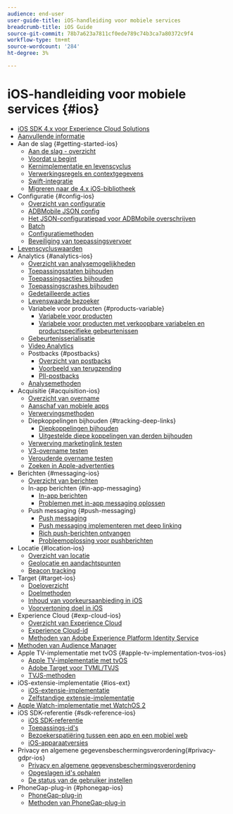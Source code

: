 ```yaml
---
audience: end-user
user-guide-title: iOS-handleiding voor mobiele services
breadcrumb-title: iOS Guide
source-git-commit: 78b7a623a7811cf0ede789c74b3ca7a80372c9f4
workflow-type: tm+mt
source-wordcount: '284'
ht-degree: 3%

---
```



# iOS-handleiding voor mobiele services {#ios}

+ [iOS SDK 4.x voor Experience Cloud Solutions](overview.md)
+ [Aanvullende informatie](rel-notes.md)
+ Aan de slag {#getting-started-ios}
   + [Aan de slag - overzicht](getting-started/getting-started.md)
   + [Voordat u begint](getting-started/requirements.md)
   + [Kernimplementatie en levenscyclus](getting-started/dev-qs.md)
   + [Verwerkingsregels en contextgegevens](getting-started/proc-rules.md)
   + [Swift-integratie](getting-started/swift-integration.md)
   + [Migreren naar de 4.x iOS-bibliotheek](getting-started/migration-v3.md)
+ Configuratie {#config-ios}
   + [Overzicht van configuratie](configuration/configuration.md)
   + [ADBMobile JSON config](configuration/json-config/json-config.md)
   + [Het JSON-configuratiepad voor ADBMobile overschrijven](configuration/json-config/json-config-remote.md)
   + [Batch](configuration/hit-batching.md)
   + [Configuratiemethoden](configuration/sdk-methods.md)
   + [Beveiliging van toepassingsvervoer](configuration/app-transport-security.md)
+ [Levenscycluswaarden](metrics.md)
+ Analytics {#analytics-ios}
   + [Overzicht van analysemogelijkheden](analytics-main/analytics-main.md)
   + [Toepassingsstaten bijhouden](analytics-main/states.md)
   + [Toepassingsacties bijhouden](analytics-main/actions.md)
   + [Toepassingscrashes bijhouden](analytics-main/crashes.md)
   + [Gedetailleerde acties](analytics-main/timed-actions.md)
   + [Levenswaarde bezoeker](analytics-main/lifetime-value.md)
   + Variabele voor producten {#products-variable}
      + [Variabele voor producten](analytics-main/products/products.md)
      + [Variabele voor producten met verkoopbare variabelen en productspecifieke gebeurtenissen](analytics-main/products/products-variable-evars-events.md)
   + [Gebeurtenisserialisatie](analytics-main/event-serialization.md)
   + [Video Analytics](analytics-main/video-qs.md)
   + Postbacks {#postbacks}
      + [Overzicht van postbacks](analytics-main/postback/postback.md)
      + [Voorbeeld van terugzending](analytics-main/postback/postback-example.md)
      + [PII-postbacks](analytics-main/postback/c-pii-postbacks.md)
   + [Analysemethoden](analytics-main/analytics-methods.md)
+ Acquisitie {#acquisition-ios}
   + [Overzicht van overname](acquisition-main/acquisition-main.md)
   + [Aanschaf van mobiele apps](acquisition-main/acquisition.md)
   + [Verwervingsmethoden](acquisition-main/c-acquisition-methods.md)
   + Diepkoppelingen bijhouden {#tracking-deep-links}
      + [Diepkoppelingen bijhouden](acquisition-main/tracking-deep-links/tracking-deep-links.md)
      + [Uitgestelde diepe koppelingen van derden bijhouden](acquisition-main/tracking-deep-links/c-tracking-3rd-party-deep-deferred-links.md)
   + [Verwerving marketinglink testen](acquisition-main/t-testing-marketing-link-acquisition.md)
   + [V3-overname testen](acquisition-main/t-testing-version-3-acquisition.md)
   + [Verouderde overname testen](acquisition-main/t-testing-acquisition.md)
   + [Zoeken in Apple-advertenties](acquisition-main/c-apple-search-ads.md)
+ Berichten {#messaging-ios}
   + [Overzicht van berichten](messaging-main/messaging-main.md)
   + In-app berichten {#in-app-messaging}
      + [In-app berichten](messaging-main/messaging/messaging.md)
      + [Problemen met in-app messaging oplossen](messaging-main/messaging/in-apps-ts.md)
   + Push messaging {#push-messaging}
      + [Push messaging](messaging-main/push-messaging/push-messaging.md)
      + [Push messaging implementeren met deep linking](messaging-main/push-messaging/t-mob-imp-push-deeplinking-ios-4x.md)
      + [Rich push-berichten ontvangen](messaging-main/push-messaging/c-set-up-rich-push-notif-ios.md)
      + [Probleemoplossing voor pushberichten](messaging-main/push-messaging/c-troubleshooting-push-messaging.md)
+ Locatie {#location-ios}
   + [Overzicht van locatie](location/location.md)
   + [Geolocatie en aandachtspunten](location/geo-poi.md)
   + [Beacon tracking](location/ibeacon.md)
+ Target {#target-ios}
   + [Doeloverzicht](target-main/target-main.md)
   + [Doelmethoden](target-main/c-target-methods.md)
   + [Inhoud van voorkeursaanbieding in iOS](target-main/c-mob-target-prefetch-ios.md)
   + [Voorvertoning doel in iOS](target-main/c-mob-target-preview-ios.md)
+ Experience Cloud {#exp-cloud-ios}
   + [Overzicht van Experience Cloud](marketing-cloud/marketing-cloud.md)
   + [Experience Cloud-id](marketing-cloud/mcvid.md)
   + [Methoden van Adobe Experience Platform Identity Service](marketing-cloud/mc-methods.md)
+ [Methoden van Audience Manager](amm/aam-methods.md)
+ Apple TV-implementatie met tvOS {#apple-tv-implementation-tvos-ios}
   + [Apple TV-implementatie met tvOS](apple-tv-implementation-tvos/apple-tv-implementation-tvos.md)
   + [Adobe Target voor TVML/TVJS](apple-tv-implementation-tvos/target-for-tvml-tvjs.md)
   + [TVJS-methoden](apple-tv-implementation-tvos/tvjs-methods.md)
+ iOS-extensie-implementatie {#ios-ext}
   + [iOS-extensie-implementatie](ios-ext/ios-ext.md)
   + [Zelfstandige extensie-implementatie](ios-ext/c-stand-alone-extension-implementation.md)
+ [Apple Watch-implementatie met WatchOS 2](apple-watch-implementation-watchkit.md)
+ iOS SDK-referentie {#sdk-reference-ios}
   + [iOS SDK-referentie](reference/reference.md)
   + [Toepassings-id&#39;s](reference/app-ids.md)
   + [Bezoekerspatiëring tussen een app en een mobiel web](reference/hybrid-app.md)
   + [iOS-apparaatversies](reference/device-versions.md)
+ Privacy en algemene gegevensbeschermingsverordening{#privacy-gdpr-ios}
   + [Privacy en algemene gegevensbeschermingsverordening](c-mob-privacy-gdpr-ios/c-mob-privacy-gdpr-ios.md)
   + [Opgeslagen id&#39;s ophalen](c-mob-privacy-gdpr-ios/c-mob-gdpr-ret-stored-ids-ios.md)
   + [De status van de gebruiker instellen](c-mob-privacy-gdpr-ios/privacy.md)
+ PhoneGap-plug-in {#phonegap-ios}
   + [PhoneGap-plug-in](phonegap/phonegap.md)
   + [Methoden van PhoneGap-plug-in](phonegap/phonegap-methods.md)

